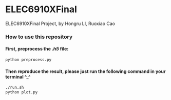 # ELEC6910XFinal
ELEC6910XFinal Project, by Hongru LI, Ruoxiao Cao
### How to use this repository
#### First, preprocess the *.h5* file:

```bash
python preprocess.py
```
#### Then reproduce the result, please just run the following command in your terminal ^_^
```bash
./run.sh
python plot.py
```


